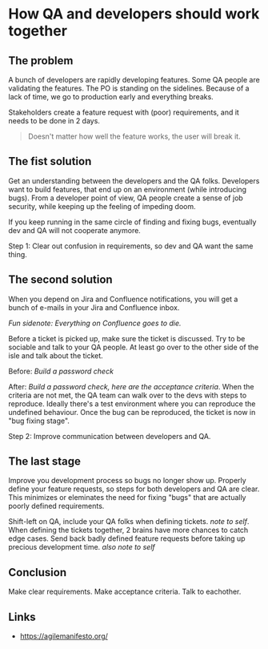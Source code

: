 # How QA and developers should work together

## The problem

A bunch of developers are rapidly developing features. Some QA people are validating the features. The PO 
is standing on the sidelines. Because of a lack of time, we go to production early and everything breaks.

Stakeholders create a feature request with (poor) requirements, and it needs to be done in 2 days.

> Doesn't matter how well the feature works, the user will break it.

## The fist solution

Get an understanding between the developers and the QA folks. Developers want to build features, that
end up on an environment (while introducing bugs). From a developer point of view, QA people create
a sense of job security, while keeping up the feeling of impeding doom.

If you keep running in the same circle of finding and fixing bugs, eventually dev and QA will not cooperate 
anymore.

Step 1: Clear out confusion in requirements, so dev and QA want the same thing.

## The second solution

When you depend on Jira and Confluence notifications, you will get a bunch of e-mails in your Jira and
Confluence inbox. 

_Fun sidenote: Everything on Confluence goes to die._

Before a ticket is picked up, make sure the ticket is discussed. Try to be sociable and talk to your QA
people. At least go over to the other side of the isle and talk about the ticket.

Before: _Build a password check_

After: _Build a password check, here are the acceptance criteria_. When the criteria are not met, the QA team
can walk over to the devs with steps to reproduce. Ideally there's a test environment where you can reproduce
the undefined behaviour. Once the bug can be reproduced, the ticket is now in "bug fixing stage". 

Step 2: Improve communication between developers and QA.

## The last stage

Improve you development process so bugs no longer show up. Properly define your feature requests, so steps
for both developers and QA are clear. This minimizes or eleminates the need for fixing "bugs" that are
actually poorly defined requirements.

Shift-left on QA, include your QA folks when defining tickets. _note to self_. When defining the tickets together,
2 brains have more chances to catch edge cases. Send back badly defined feature requests before taking up
precious development time. _also note to self_

## Conclusion

Make clear requirements. Make acceptance criteria. Talk to eachother.

## Links

- <https://agilemanifesto.org/>

